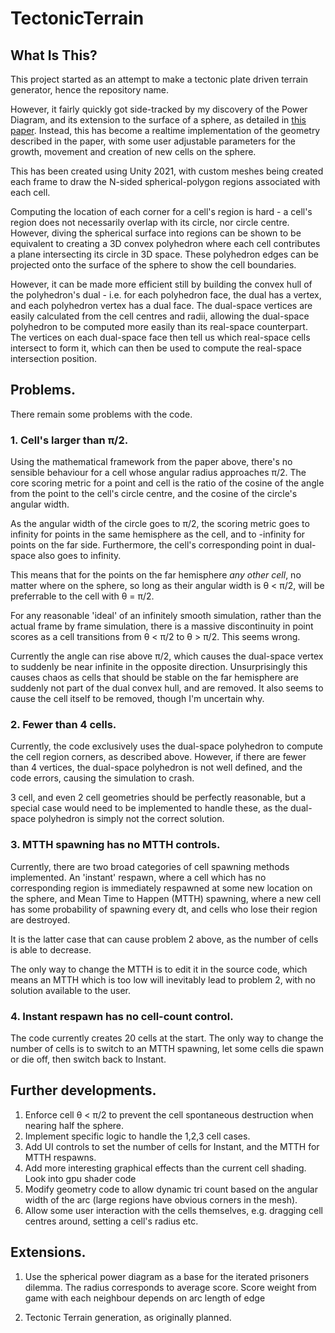 # TectonicTerrain
## What Is This?
This project started as an attempt to make a tectonic plate driven terrain generator, hence the repository name.

However, it fairly quickly got side-tracked by my discovery of the Power Diagram, and its extension to the surface of a sphere, as detailed in [this paper](http://citeseerx.ist.psu.edu/viewdoc/download?doi=10.1.1.95.3444&rep=rep1&type=pdf).
Instead, this has become a realtime implementation of the geometry described in the paper, with some user adjustable parameters for the growth, movement and creation of new cells on the sphere.

This has been created using Unity 2021, with custom meshes being created each frame to draw the N-sided spherical-polygon regions associated with each cell.

Computing the location of each corner for a cell's region is hard - a cell's region does not necessarily overlap with its circle, nor circle centre. 
However, diving the spherical surface into regions can be shown to be equivalent to creating a 3D convex polyhedron where each cell contributes a plane intersecting its circle in 3D space.
These polyhedron edges can be projected onto the surface of the sphere to show the cell boundaries.

However, it can be made more efficient still by building the convex hull of the polyhedron's dual - i.e. for each polyhedron face, the dual has a vertex, and each polyhedron vertex has a dual face.
The dual-space vertices are easily calculated from the cell centres and radii, allowing the dual-space polyhedron to be computed more easily than its real-space counterpart.
The vertices on each dual-space face then tell us which real-space cells intersect to form it, which can then be used to compute the real-space intersection position.

## Problems.
There remain some problems with the code.

### 1. Cell's larger than π/2.
Using the mathematical framework from the paper above, there's no sensible behaviour for a cell whose angular radius approaches π/2.
The core scoring metric for a point and cell is the ratio of the cosine of the angle from the point to the cell's circle centre, and the cosine of the circle's angular width.

As the angular width of the circle goes to π/2, the scoring metric goes to infinity for points in the same hemisphere as the cell, and to -infinity for points on the far side.
Furthermore, the cell's corresponding point in dual-space also goes to infinity.

This means that for the points on the far hemisphere *any other cell*, no matter where on the sphere, so long as their angular width is θ < π/2, will be preferrable to the cell with θ = π/2.

For any reasonable 'ideal' of an infinitely smooth simulation, rather than the actual frame by frame simulation, there is a massive discontinuity in point scores as a cell transitions from θ < π/2 to θ > π/2.
This seems wrong.

Currently the angle can rise above π/2, which causes the dual-space vertex to suddenly be near infinite in the opposite direction.
Unsurprisingly this causes chaos as cells that should be stable on the far hemisphere are suddenly not part of the dual convex hull, and are removed.
It also seems to cause the cell itself to be removed, though I'm uncertain why.

### 2. Fewer than 4 cells.
Currently, the code exclusively uses the dual-space polyhedron to compute the cell region corners, as described above.
However, if there are fewer than 4 vertices, the dual-space polyhedron is not well defined, and the code errors, causing the simulation to crash.

3 cell, and even 2 cell geometries should be perfectly reasonable, but a special case would need to be implemented to handle these, as the dual-space polyhedron is simply not the correct solution.

### 3. MTTH spawning has no MTTH controls.
Currently, there are two broad categories of cell spawning methods implemented.
An 'instant' respawn, where a cell which has no corresponding region is immediately respawned at some new location on the sphere, and Mean Time to Happen (MTTH) spawning, where a new cell has some probability of spawning every dt, and cells who lose their region are destroyed.

It is the latter case that can cause problem 2 above, as the number of cells is able to decrease.

The only way to change the MTTH is to edit it in the source code, which means an MTTH which is too low will inevitably lead to problem 2, with no solution available to the user.

### 4. Instant respawn has no cell-count control.
The code currently creates 20 cells at the start. 
The only way to change the number of cells is to switch to an MTTH spawning, let some cells die spawn or die off, then switch back to Instant.

## Further developments.

1. Enforce cell θ < π/2 to prevent the cell spontaneous destruction when nearing half the sphere.
2. Implement specific logic to handle the 1,2,3 cell cases.
3. Add UI controls to set the number of cells for Instant, and the MTTH for MTTH respawns.
4. Add more interesting graphical effects than the current cell shading. Look into gpu shader code
5. Modify geometry code to allow dynamic tri count based on the angular width of the arc (large regions have obvious corners in the mesh).
6. Allow some user interaction with the cells themselves, e.g. dragging cell centres around, setting a cell's radius etc.

## Extensions.

1. Use the spherical power diagram as a base for the iterated prisoners dilemma. The radius corresponds to average score. Score weight from game with each neighbour depends on arc length of edge 

2. Tectonic Terrain generation, as originally planned.

